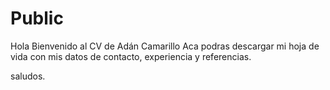 # Public

Hola Bienvenido al CV de Adán Camarillo
Aca podras descargar mi hoja de vida con mis datos de contacto, experiencia y referencias.

saludos.
